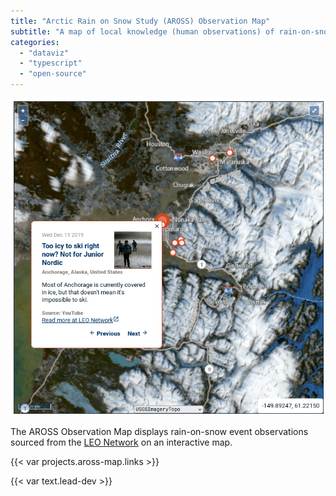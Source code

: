 ```yaml
---
title: "Arctic Rain on Snow Study (AROSS) Observation Map"
subtitle: "A map of local knowledge (human observations) of rain-on-snow events"
categories:
  - "dataviz"
  - "typescript"
  - "open-source"
---
```


![AROSS Observation Map screenshot](aross-observation-map.png)

The AROSS Observation Map displays rain-on-snow event observations sourced from the
[LEO Network](https://www.leonetwork.org) on an interactive map.

{{< var projects.aross-map.links >}}

{{< var text.lead-dev >}}

